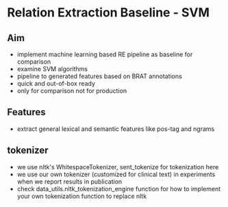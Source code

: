 # Relation Extraction Baseline - SVM

## Aim

- implement machine learning based RE pipeline as baseline for comparison
- examine SVM algorithms
- pipeline to generated features based on BRAT annotations
- quick and out-of-box ready
- only for comparison not for production

## Features
- extract general lexical and semantic features like pos-tag and ngrams


## tokenizer
- we use nltk's WhitespaceTokenizer, sent_tokenize for tokenization here
- we use our own tokenizer (customized for clinical text) in experiments when we report results in publication
- check data_utils.nltk_tokenization_engine function for how to implement your own tokenization function to replace nltk